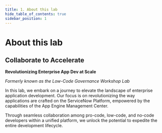 ```yaml
---
title: 1. About this lab
hide_table_of_contents: true
sidebar_position: 1
---
```


# About this lab

## Collaborate to Accelerate

**Revolutionizing Enterprise App Dev at Scale**

*Formerly known as the Low-Code Governance Workshop Lab*

In this lab, we embark on a journey to elevate the landscape of enterprise application development. Our focus is on revolutionizing the way applications are crafted on the ServiceNow Platform, empowered by the capabilities of the App Engine Management Center.

Through seamless collaboration among pro-code, low-code, and no-code developers within a unified platform, we unlock the potential to expedite the entire development lifecycle.


